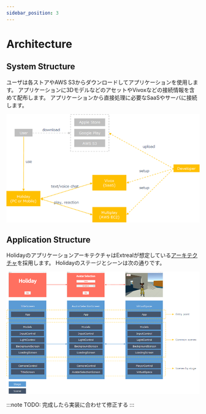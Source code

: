```yaml
---
sidebar_position: 3
---
```


# Architecture

## System Structure

ユーザは各ストアやAWS S3からダウンロードしてアプリケーションを使用します。
アプリケーションに3DモデルなどのアセットやVivoxなどの接続情報を含めて配布します。
アプリケーションから直接処理に必要なSaaSやサーバに接続します。

![system structure](/img/holiday-sys-structure.png)

## Application Structure

HolidayのアプリケーションアーキテクチャはExtrealが想定している[アーキテクチャ](/intro#application)を採用します。
Holidayのステージとシーンは次の通りです。

![application structure](/img/holiday-app-structure.png)

:::note
TODO: 完成したら実装に合わせて修正する
:::
